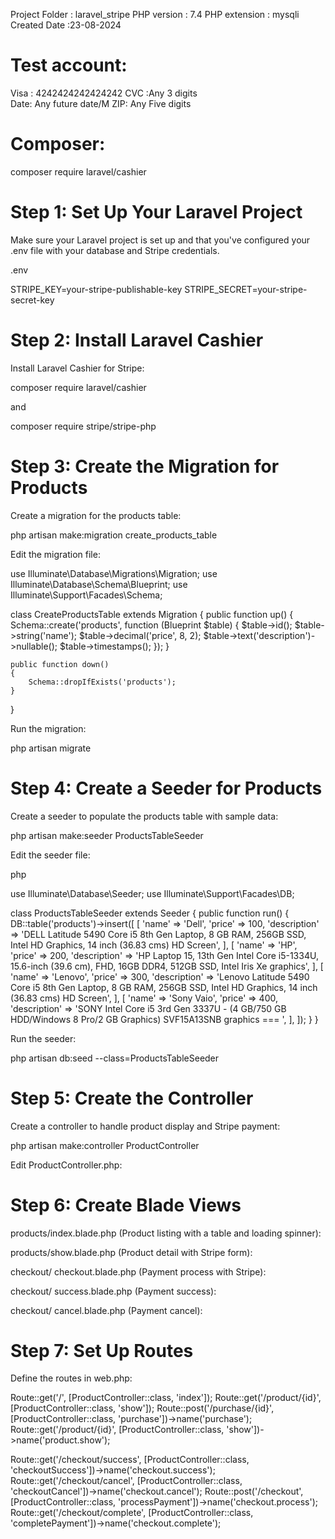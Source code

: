 Project Folder  : laravel_stripe
PHP version     : 7.4
PHP extension   : mysqli
Created Date    :23-08-2024

Test account: 
=================
Visa : 4242424242424242
CVC :Any 3 digits	
Date: Any future date/M
ZIP: Any Five digits

Composer:
=========

composer require laravel/cashier


Step 1: Set Up Your Laravel Project 
======================================
Make sure your Laravel project is set up and that you've configured your .env file with your database and Stripe credentials.

.env

STRIPE_KEY=your-stripe-publishable-key
STRIPE_SECRET=your-stripe-secret-key

Step 2: Install Laravel Cashier
=====================================
Install Laravel Cashier for Stripe:


composer require laravel/cashier

and

composer require stripe/stripe-php

Step 3: Create the Migration for Products
===========================================
Create a migration for the products table:


php artisan make:migration create_products_table

Edit the migration file:

use Illuminate\Database\Migrations\Migration;
use Illuminate\Database\Schema\Blueprint;
use Illuminate\Support\Facades\Schema;

class CreateProductsTable extends Migration
{
    public function up()
    {
        Schema::create('products', function (Blueprint $table) {
            $table->id();
            $table->string('name');
            $table->decimal('price', 8, 2);
            $table->text('description')->nullable();
            $table->timestamps();
        });
    }

    public function down()
    {
        Schema::dropIfExists('products');
    }
}

Run the migration:

php artisan migrate

Step 4: Create a Seeder for Products
=====================================
Create a seeder to populate the products table with sample data:

php artisan make:seeder ProductsTableSeeder

Edit the seeder file:

php

use Illuminate\Database\Seeder;
use Illuminate\Support\Facades\DB;

class ProductsTableSeeder extends Seeder
{
    public function run()
    {
        DB::table('products')->insert([
            [
                'name' => 'Dell',
                'price' => 100,
                'description' => 'DELL Latitude 5490 Core i5 8th Gen Laptop, 8 GB RAM, 256GB SSD, Intel HD Graphics, 14 inch (36.83 cms) HD Screen',
            ],
            [
                'name' => 'HP',
                'price' => 200,
                'description' => 'HP Laptop 15, 13th Gen Intel Core i5-1334U, 15.6-inch (39.6 cm), FHD, 16GB DDR4, 512GB SSD, Intel Iris Xe graphics',
            ],
            [
                'name' => 'Lenovo',
                'price' => 300,
                'description' => 'Lenovo Latitude 5490 Core i5 8th Gen Laptop, 8 GB RAM, 256GB SSD, Intel HD Graphics, 14 inch (36.83 cms) HD Screen',
            ],
            [
                'name' => 'Sony Vaio',
                'price' => 400,
                'description' => 'SONY Intel Core i5 3rd Gen 3337U - (4 GB/750 GB HDD/Windows 8 Pro/2 GB Graphics) SVF15A13SNB graphics === ',
            ],
        ]);
    }
}

Run the seeder:

php artisan db:seed --class=ProductsTableSeeder

Step 5: Create the Controller
=============================
Create a controller to handle product display and Stripe payment:

php artisan make:controller ProductController

Edit ProductController.php:


Step 6: Create Blade Views
===========================
products/index.blade.php (Product listing with a table and loading spinner):

products/show.blade.php (Product detail with Stripe form):

checkout/ checkout.blade.php (Payment process with Stripe):

checkout/ success.blade.php (Payment success):

checkout/ cancel.blade.php (Payment cancel):

Step 7: Set Up Routes
=========================
Define the routes in web.php:

Route::get('/', [ProductController::class, 'index']);
Route::get('/product/{id}', [ProductController::class, 'show']);
Route::post('/purchase/{id}', [ProductController::class, 'purchase'])->name('purchase');
Route::get('/product/{id}', [ProductController::class, 'show'])->name('product.show');

Route::get('/checkout/success', [ProductController::class, 'checkoutSuccess'])->name('checkout.success');
Route::get('/checkout/cancel', [ProductController::class, 'checkoutCancel'])->name('checkout.cancel');
Route::post('/checkout', [ProductController::class, 'processPayment'])->name('checkout.process');
Route::get('/checkout/complete', [ProductController::class, 'completePayment'])->name('checkout.complete');

